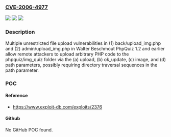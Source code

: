 ### [CVE-2006-4977](https://cve.mitre.org/cgi-bin/cvename.cgi?name=CVE-2006-4977)
![](https://img.shields.io/static/v1?label=Product&message=n%2Fa&color=blue)
![](https://img.shields.io/static/v1?label=Version&message=n%2Fa&color=blue)
![](https://img.shields.io/static/v1?label=Vulnerability&message=n%2Fa&color=brighgreen)

### Description

Multiple unrestricted file upload vulnerabilities in (1) back/upload_img.php and (2) admin/upload_img.php in Walter Beschmout PhpQuiz 1.2 and earlier allow remote attackers to upload arbitrary PHP code to the phpquiz/img_quiz folder via the (a) upload, (b) ok_update, (c) image, and (d) path parameters, possibly requiring directory traversal sequences in the path parameter.

### POC

#### Reference
- https://www.exploit-db.com/exploits/2376

#### Github
No GitHub POC found.

